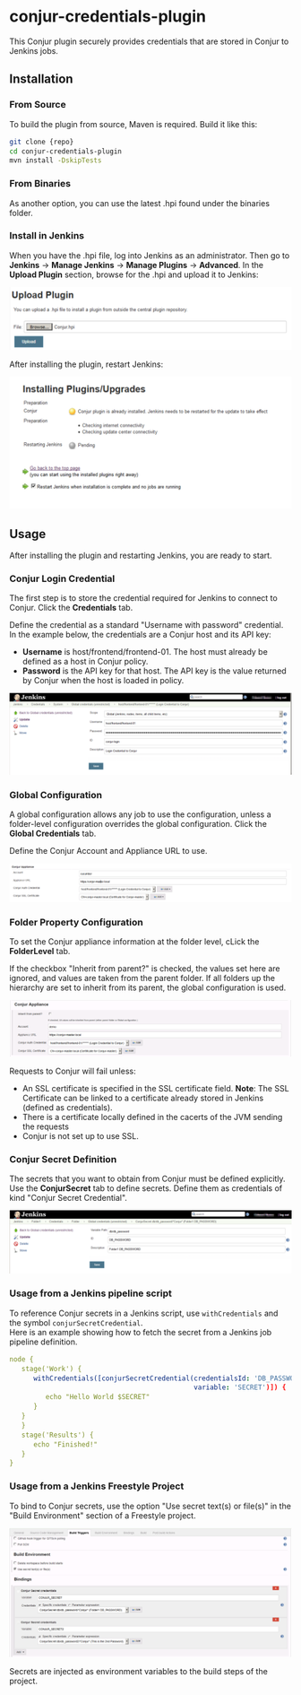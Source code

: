 # conjur-credentials-plugin
This Conjur plugin securely provides credentials that are stored in Conjur to Jenkins jobs.  

## Installation

### From Source

To build the plugin from source, Maven is required. Build it like this:

```bash
git clone {repo}
cd conjur-credentials-plugin
mvn install -DskipTests
```
### From Binaries

As another option, you can use the latest .hpi found under the binaries folder.

### Install in Jenkins

When you have the .hpi file, log into Jenkins as an administrator. Then go to **Jenkins** -> **Manage Jenkins** -> **Manage Plugins** -> 	**Advanced**. 
In the **Upload Plugin** section, browse for the .hpi and upload it to Jenkins:

![Upload Plugin](docs/images/UploadPlugin-Jenkins.png)

After installing the plugin, restart Jenkins:

![Install Plugin](docs/images/Plugin-Installing.png)



## Usage

After installing the plugin and restarting Jenkins, you are ready to start.

### Conjur Login Credential

The first step is to store the credential required for Jenkins to connect to Conjur. Click the **Credentials** tab.

 Define the credential as a standard "Username with password" credential. In the example below, the credentials are a Conjur host and its API key: 

* **Username** is host/frontend/frontend-01. The host must already be defined as a host in Conjur policy. 
* **Password** is the API key for that host. The API key is the value returned by Conjur when the host is loaded in policy. 

![Conjur Login Credential](docs/images/ConjurLogin-Credential.png)

### Global Configuration

A global configuration allows any job to use the configuration, unless a folder-level configuration overrides the global configuration. Click the **Global Credentials** tab.

 Define the Conjur Account and Appliance URL to use. 

![Global Configuration](docs/images/GlobalConfiguration.png)

 

### Folder Property Configuration

To set the Conjur appliance information at the folder level, cLick the **FolderLevel** tab. 

If the checkbox "Inherit from parent?" is checked, the values set here are ignored, and values are taken from the parent folder.  If all folders up the hierarchy are set to inherit from its parent, the global configuration is used.

![Folder Property Configuration](docs/images/FolderConfiguration.png)

Requests to Conjur will fail unless: 

* An SSL certificate is specified in the SSL certificate field. 
  **Note**: The SSL Certificate can be linked to a certificate already stored in Jenkins (defined as credentials). 
* There is a certificate locally defined in the cacerts of the JVM sending the requests    
* Conjur is not set up to use SSL.   

 

### Conjur Secret Definition

The secrets that you want to obtain from Conjur must be defined explicitly. Use the **ConjurSecret** tab to define secrets. Define them as credentials of kind "Conjur Secret Credential". 

![Conjur Secret Definition](docs/images/ConjurSecret-Credential.png)



###  Usage from a Jenkins pipeline script

To reference Conjur secrets in a Jenkins script, use `withCredentials` and the symbol `conjurSecretCredential`.  
Here is an example showing how to fetch the secret from a Jenkins job pipeline definition.

```yml
node {
   stage('Work') {
      withCredentials([conjurSecretCredential(credentialsId: 'DB_PASSWORD', 
                                              variable: 'SECRET')]) {
         echo "Hello World $SECRET"
      }
   }
   }
   stage('Results') {
      echo "Finished!"
   }
}
```

### Usage from a Jenkins Freestyle Project

To bind to Conjur secrets, use the option "Use secret text(s) or file(s)" in the "Build Environment" section of a Freestyle project.

![Secret bindings on Freestyle Project](docs/images/SecretBindingsOnFreestyle.png)

Secrets are injected as environment variables to the build steps of the project. 


